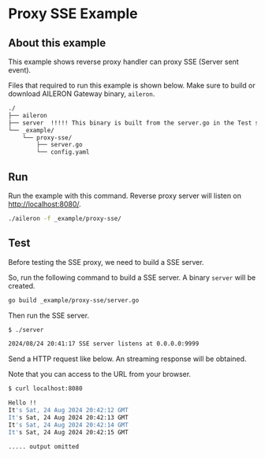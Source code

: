 # Proxy SSE Example

## About this example

This example shows reverse proxy handler can proxy SSE (Server sent event).

Files that required to run this example is shown below.
Make sure to build or download AILERON Gateway binary, `aileron`.

```txt
./
├── aileron
├── server  !!!!! This binary is built from the server.go in the Test section. 
└── _example/
    └── proxy-sse/
        ├── server.go
        └── config.yaml
```

## Run

Run the example with this command.
Reverse proxy server will listen on  [http://localhost:8080/](http://localhost:8080/).

```bash
./aileron -f _example/proxy-sse/
```

## Test

Before testing the SSE proxy, we need to build a SSE server.

So, run the following command to build a SSE server.
A binary `server` will be created.

```bash
go build _example/proxy-sse/server.go
```

Then run the SSE server.

```bash
$ ./server

2024/08/24 20:41:17 SSE server listens at 0.0.0.0:9999
```

Send a HTTP request like below.
An streaming response will be obtained.

Note that you can access to the URL from your browser.

```bash
$ curl localhost:8080

Hello !!
It's Sat, 24 Aug 2024 20:42:12 GMT
It's Sat, 24 Aug 2024 20:42:13 GMT
It's Sat, 24 Aug 2024 20:42:14 GMT
It's Sat, 24 Aug 2024 20:42:15 GMT

..... output omitted
```
